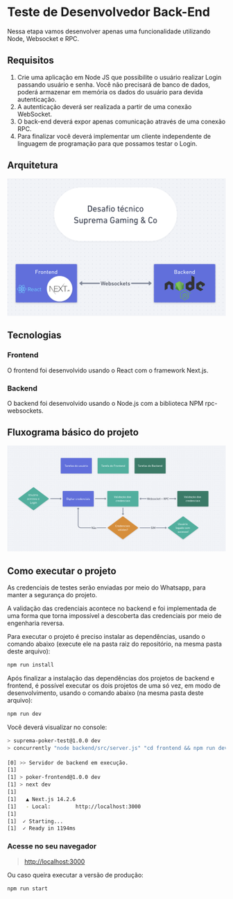 # Teste de Desenvolvedor Back-End

Nessa etapa vamos desenvolver apenas uma funcionalidade utilizando Node, Websocket e RPC.

## Requisitos

1. Crie uma aplicação em Node JS que possibilite o usuário realizar Login passando usuário e senha. Você não precisará de banco de dados, poderá armazenar em memória os dados do usuário para devida autenticação.
2. A autenticação deverá ser realizada a partir de uma conexão WebSocket.
3. O back-end deverá expor apenas comunicação através de uma conexão RPC.
4. Para finalizar você deverá implementar um cliente independente de linguagem de programação para que possamos testar o Login.

## Arquitetura

![arquitetura](https://raw.githubusercontent.com/PedroCF87/suprema-test/main/docs/arquitetura.png)

## Tecnologias

### Frontend

O frontend foi desenvolvido usando o React com o framework Next.js.

### Backend

O backend foi desenvolvido usando o Node.js com a biblioteca NPM rpc-websockets.

## Fluxograma básico do projeto

![fluxograma](https://raw.githubusercontent.com/PedroCF87/suprema-test/main/docs/fluxograma.png)

## Como executar o projeto

As credenciais de testes serão enviadas por meio do Whatsapp, para manter a segurança do projeto.

A validação das credenciais acontece no backend e foi implementada de uma forma que torna impossível a descoberta das credenciais por meio de engenharia reversa.

Para executar o projeto é preciso instalar as dependências, usando o comando abaixo (execute ele na pasta raiz do repositório, na mesma pasta deste arquivo):

```bash
npm run install
```

Após finalizar a instalação das dependências dos projetos de backend e frontend, é possível executar os dois projetos de uma só vez, em modo de desenvolvimento, usando o comando abaixo (na mesma pasta deste arquivo):

```bash
npm run dev
```

Você deverá visualizar no console:

```bash
> suprema-poker-test@1.0.0 dev
> concurrently "node backend/src/server.js" "cd frontend && npm run dev"

[0] >> Servidor de backend em execução.
[1] 
[1] > poker-frontend@1.0.0 dev
[1] > next dev
[1] 
[1]   ▲ Next.js 14.2.6
[1]   - Local:        http://localhost:3000
[1] 
[1]  ✓ Starting...
[1]  ✓ Ready in 1194ms

```

### Acesse no seu navegador

> [http://localhost:3000](http://localhost:3000)


Ou caso queira executar a versão de produção:

```bash
npm run start
```
